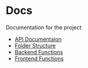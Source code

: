 # Docs

Documentation for the project
- [API Documentaion](./api.md)
- [Folder Structure](./structure.md)
- [Backend Functions](./backend.md)
- [Frontend Functions](./frontend.md)